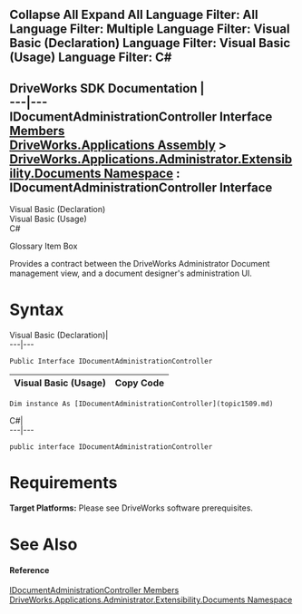 Collapse All Expand All Language Filter: All  Language Filter: Multiple  Language Filter: Visual Basic (Declaration) Language Filter: Visual Basic (Usage) Language Filter: C#  
---  
DriveWorks SDK Documentation  |   
---|---  
IDocumentAdministrationController Interface   
[Members](topic1510.md)   
[DriveWorks.Applications Assembly](topic13.md) > [DriveWorks.Applications.Administrator.Extensibility.Documents Namespace](topic1507.md) : IDocumentAdministrationController Interface  
---  
  
Visual Basic (Declaration)    
Visual Basic (Usage)    
C# 

Glossary Item Box

Provides a contract between the DriveWorks Administrator Document management view, and a document designer's administration UI. 

# Syntax

Visual Basic (Declaration)|   
---|---  
      
    
    Public Interface IDocumentAdministrationController   
  
Visual Basic (Usage)| Copy Code  
---|---  
      
    
    Dim instance As [IDocumentAdministrationController](topic1509.md)  
  
C#|   
---|---  
      
    
    public interface IDocumentAdministrationController   
  
# Requirements

**Target Platforms:** Please see DriveWorks software prerequisites.

# See Also

#### Reference

[IDocumentAdministrationController Members](topic1510.md)   
[DriveWorks.Applications.Administrator.Extensibility.Documents Namespace](topic1507.md)


